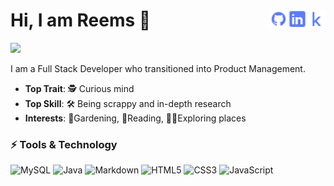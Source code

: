 # Hi, I am Reems 👋 [<img align="right" src="./assets/img/icons/icons8-kaggle-32.png" style="height:30px; width:30px;">](https://www.kaggle.com/rtk2018) [<img align="right" src="./assets/img/icons/icons8-linkedin-50.png" style="height:30px; width:30px;">](https://www.linkedin.com/in/reemstk/) [<img align="right" src="./assets/img/icons/icons8-github-32.png" style="height:30px; width:30px;">](https://reemstk.github.io/) 

![](https://komarev.com/ghpvc/?username=reemstk26&color=green)  

I am a Full Stack Developer who transitioned into Product Management.

- **Top Trait**: 🕵️ Curious mind 
- **Top Skill**: 🛠️ Being scrappy and in-depth research 
- **Interests**: 🌱Gardening, 📔Reading, 🚵‍♀️Exploring places 


<!-- BLOG-POST-LIST:START
### 💻 My Latest Blogs  
- [Title](url)
-->

<!-- GITHUB STATS
[![My GitHub Stats](https://github-readme-stats.vercel.app/api/?username=reemstk&count_private=true&theme=tokyonight&showicons=true)]()
-->


<!--### 🥇Competitions

| Competition | Rank/Score|
|--|--|
|[Predict Customer Churn](https://www.kaggle.com/competitions/ftmba-nmims-predictive-2020) |12|
-->

<!-- GITHUB LANGUAGE STATS
[![My GitHub Language Stats](https://github-readme-stats.vercel.app/api/top-langs/?username=reemstk&layout=compact&&show_icons=true&langs_count=5&theme=tokyonight)]()
-->

### ⚡ Tools & Technology
![MySQL](https://img.shields.io/badge/mysql-%2300f.svg?style=for-the-badge&logo=mysql&logoColor=white) 
![Java](https://img.shields.io/badge/java-%23ED8B00.svg?style=for-the-badge&logo=java&logoColor=white) 
![Markdown](https://img.shields.io/badge/markdown-%23000000.svg?style=for-the-badge&logo=markdown&logoColor=white) 
![HTML5](https://img.shields.io/badge/html5-%23E34F26.svg?style=for-the-badge&logo=html5&logoColor=white) 
![CSS3](https://img.shields.io/badge/css3-%231572B6.svg?style=for-the-badge&logo=css3&logoColor=white) 
![JavaScript](https://img.shields.io/badge/javascript-%23323330.svg?style=for-the-badge&logo=javascript&logoColor=%23F7DF1E)

